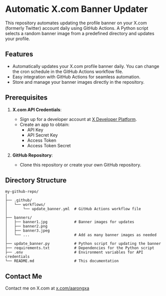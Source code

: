 # Automatic X.com Banner Updater

This repository automates updating the profile banner on your X.com (formerly Twitter) account daily using GitHub Actions. A Python script selects a random banner image from a predefined directory and updates your profile.

## Features
- Automatically updates your X.com profile banner daily. You can change the cron schedule in the GitHub Actions workflow file.
- Easy integration with GitHub Actions for seamless automation.
- Store and manage your banner images directly in the repository.

## Prerequisites
1. **X.com API Credentials**:
   - Sign up for a developer account at [X Developer Platform](https://developer.x.com/).
   - Create an app to obtain:
     - API Key
     - API Secret Key
     - Access Token
     - Access Token Secret

2. **GitHub Repository**:
   - Clone this repository or create your own GitHub repository.

## Directory Structure
```plaintext
my-github-repo/
│
├── .github/
│   └── workflows/
│       └── update_banner.yml  # GitHub Actions workflow file
│
├── banners/
│   ├── banner1.jpg            # Banner images for updates
│   ├── banner2.png
│   ├── banner3.jpeg
│   └── ...                    # Add as many banner images as needed
│
├── update_banner.py           # Python script for updating the banner
├── requirements.txt           # Dependencies for the Python script
├── .env                       # Environment variables for API credentials
└── README.md                  # This documentation
```

## Contact Me
Contact me on X.com at [x.com/aarongxa](https://x.com/aarongxa)
